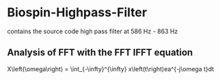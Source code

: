# Biospin-Highpass-Filter
contains the source code high pass filter at 586 Hz - 863 Hz

## Analysis of FFT with the FFT IFFT equation
X\left(\omega\right) = \int_{-\infty}^{\infty} x\left(t\right)ea^{-j\omega t}dt
